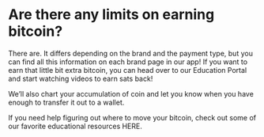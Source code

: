 # Are there any limits on earning bitcoin?

There are. It differs depending on the brand and the payment type, but you can find all this information on each brand page in our app! If you want to earn that little bit extra bitcoin, you can head over to our Education Portal and start watching videos to earn sats back!

We’ll also chart your accumulation of coin and let you know when you have enough to transfer it out to a wallet.

If you need help figuring out where to move your bitcoin, check out some of our favorite educational resources HERE.
